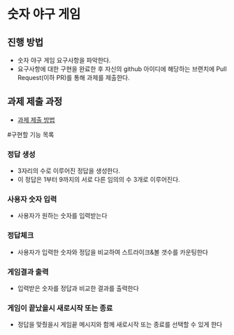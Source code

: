# 숫자 야구 게임
## 진행 방법
* 숫자 야구 게임 요구사항을 파악한다.
* 요구사항에 대한 구현을 완료한 후 자신의 github 아이디에 해당하는 브랜치에 Pull Request(이하 PR)를 통해 과제를 제출한다.

## 과제 제출 과정
* [과제 제출 방법](https://github.com/next-step/nextstep-docs/tree/master/precourse)


#구현할 기능 목록
### 정답 생성 
* 3자리의 수로 이루어진 정답을 생성한다. 
* 이 정답은 1부터 9까지의 서로 다른 임의의 수 3개로 이루어진다.

### 사용자 숫자 입력
* 사용자가 원하는 숫자를 입력받는다

### 정답체크
* 사용자가 입력한 숫자와 정답을 비교하여 스트라이크&볼 갯수를 카운팅한다

### 게임결과 출력
* 입력받은 숫자를 정답과 비교한 결과를 출력한다

### 게임이 끝났을시 새로시작 또는 종료 
* 정답을 맞췄을시 게임끝 메시지와 함께 새로시작 또는 종료를 선택할 수 있게 한다